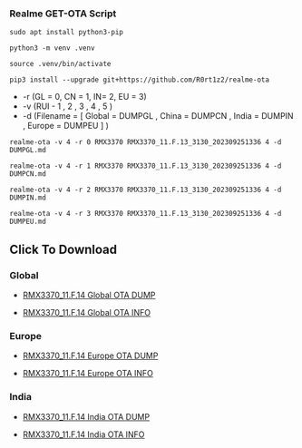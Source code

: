 ### Realme GET-OTA Script

```
sudo apt install python3-pip
```
```
python3 -m venv .venv
```
```
source .venv/bin/activate
```
```
pip3 install --upgrade git+https://github.com/R0rt1z2/realme-ota
```

- -r (GL = 0, CN = 1, IN= 2, EU = 3)
- -v (RUI - 1 , 2 , 3 , 4 , 5 )
- -d (Filename = [ Global = DUMPGL , China = DUMPCN , India = DUMPIN , Europe = DUMPEU ] )

```
realme-ota -v 4 -r 0 RMX3370 RMX3370_11.F.13_3130_202309251336 4 -d DUMPGL.md
```
```
realme-ota -v 4 -r 1 RMX3370 RMX3370_11.F.13_3130_202309251336 4 -d DUMPCN.md
```
```
realme-ota -v 4 -r 2 RMX3370 RMX3370_11.F.13_3130_202309251336 4 -d DUMPIN.md
```
```
realme-ota -v 4 -r 3 RMX3370 RMX3370_11.F.13_3130_202309251336 4 -d DUMPEU.md
```


## Click To Download

### Global

- [RMX3370_11.F.14 Global OTA DUMP](https://gauss-componentotacostmanual-sg.allawnofs.com/remove-f4aedc728028cb0abef1b3ea8ae617b2/component-ota/23/12/04/79f58c25fe6240868c0afe694d688c0f.zip)

- [RMX3370_11.F.14 Global OTA INFO](https://gauss-componentotacostmanual-sg.allawnofs.com/remove-f4aedc728028cb0abef1b3ea8ae617b2/component-ota/23/12/13/6ffc39cd71f54175ab26f9ab7fb798fb.html?logoType=1)

### Europe

- [RMX3370_11.F.14 Europe OTA DUMP](https://gauss-componentotacostmanual-eu.allawnofs.com/remove-7e59eaeed4aa6579539c133bd617eab1/component-ota/23/12/04/e20417e86f4e4811b9e371b55aab1814.zip)

- [RMX3370_11.F.14 Europe OTA INFO](https://gauss-componentotacostmanual-eu.allawnofs.com/remove-7e59eaeed4aa6579539c133bd617eab1/component-ota/23/12/05/b439f20da94744d6b99d54fa3ea6a46f.html?logoType=1)

### India

- [RMX3370_11.F.14 India OTA DUMP](https://gauss-componentotacostmanual-in.allawnofs.com/remove-f4aedc728028cb0abef1b3ea8ae617b2/component-ota/23/12/04/79f58c25fe6240868c0afe694d688c0f.zip)

- [RMX3370_11.F.14 India OTA INFO](https://gauss-componentotacostmanual-in.allawnofs.com/remove-f4aedc728028cb0abef1b3ea8ae617b2/component-ota/23/12/13/6ffc39cd71f54175ab26f9ab7fb798fb.html?logoType=1)
